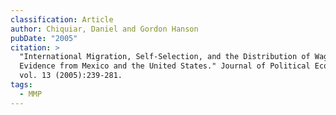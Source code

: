 ```yaml
---
classification: Article
author: Chiquiar, Daniel and Gordon Hanson
pubDate: "2005"
citation: >
  "International Migration, Self-Selection, and the Distribution of Wages:
  Evidence from Mexico and the United States." Journal of Political Economy,
  vol. 13 (2005):239-281.
tags:
  - MMP
---
```

